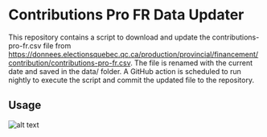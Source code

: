 # Contributions Pro FR Data Updater

This repository contains a script to download and update the contributions-pro-fr.csv file from https://donnees.electionsquebec.qc.ca/production/provincial/financement/contribution/contributions-pro-fr.csv. The file is renamed with the current date and saved in the data/ folder. A GitHub action is scheduled to run nightly to execute the script and commit the updated file to the repository.

## Usage

![alt text](https://github.com/simoncoulombe/dons_elections/blob/master/myplot?raw=true)